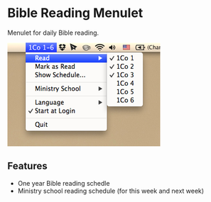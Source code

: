 Bible Reading Menulet
=====================

Menulet for daily Bible reading.

![](./thumbnail.png)


Features
--------

* One year Bible reading schedle
* Ministry school reading schedule (for this week and next week)
